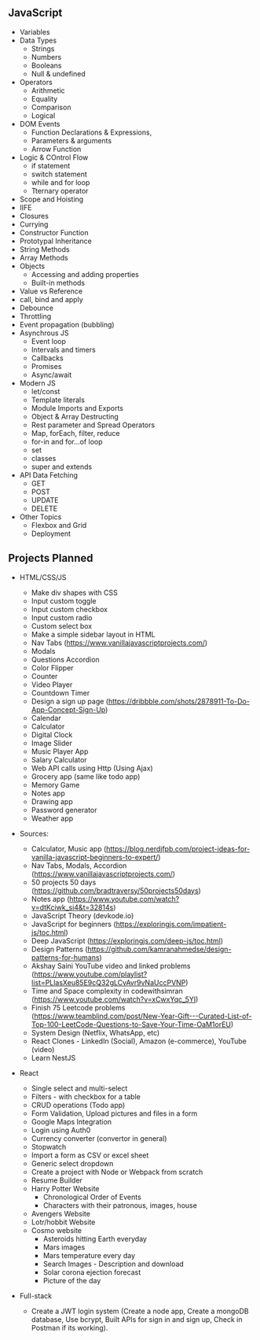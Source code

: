 ## JavaScript

- Variables
- Data Types
  - Strings
  - Numbers
  - Booleans
  - Null & undefined
- Operators
  - Arithmetic
  - Equality
  - Comparison
  - Logical
- DOM Events
  - Function Declarations & Expressions, 
  - Parameters & arguments
  - Arrow Function
- Logic & COntrol Flow 
  - if statement 
  - switch statement
  - while and for loop 
  - Tternary operator
- Scope and Hoisting
- IIFE
- Closures
- Currying
- Constructor Function
- Prototypal Inheritance
- String Methods
- Array Methods
- Objects
  - Accessing and adding properties
  - Built-in methods
- Value vs Reference
- call, bind and apply
- Debounce
- Throttling
- Event propagation (bubbling)
- Asynchrous JS
  - Event loop
  - Intervals and timers
  - Callbacks
  - Promises
  - Async/await
- Modern JS
  - let/const
  - Template literals
  - Module Imports and Exports
  - Object & Array Destructing
  - Rest parameter and Spread Operators
  - Map, forEach, filter, reduce
  - for-in and for...of loop
  - set
  - classes
  - super and extends
- API Data Fetching 
  - GET
  - POST
  - UPDATE
  - DELETE
- Other Topics
  - Flexbox and Grid
  - Deployment

## Projects Planned
- HTML/CSS/JS
  - Make div shapes with CSS 
  - Input custom toggle 
  - Input custom checkbox
  - Input custom radio
  - Custom select box
  - Make a simple sidebar layout in HTML
  - Nav Tabs (https://www.vanillajavascriptprojects.com/)
  - Modals
  - Questions Accordion
  - Color Flipper
  - Counter
  - Video Player
  - Countdown Timer
  - Design a sign up page (https://dribbble.com/shots/2878911-To-Do-App-Concept-Sign-Up)
  - Calendar
  - Calculator
  - Digital Clock
  - Image Slider
  - Music Player App
  - Salary Calculator
  - Web API calls using Http (Using Ajax)
  - Grocery app (same like todo app)
  - Memory Game
  - Notes app
  - Drawing app
  - Password generator
  - Weather app
- Sources:
  - Calculator, Music app (https://blog.nerdjfpb.com/project-ideas-for-vanilla-javascript-beginners-to-expert/)
  - Nav Tabs, Modals, Accordion (https://www.vanillajavascriptprojects.com/)
  - 50 projects 50 days (https://github.com/bradtraversy/50projects50days)
  - Notes app (https://www.youtube.com/watch?v=dtKciwk_si4&t=32814s)
  - JavaScript Theory (devkode.io)
  - JavaScript for beginners (https://exploringjs.com/impatient-js/toc.html)
  - Deep JavaScript (https://exploringjs.com/deep-js/toc.html)
  - Design Patterns (https://github.com/kamranahmedse/design-patterns-for-humans)
  - Akshay Saini YouTube video and linked problems (https://www.youtube.com/playlist?list=PLlasXeu85E9cQ32gLCvAvr9vNaUccPVNP)
  - Time and Space complexity in codewithsimran (https://www.youtube.com/watch?v=xCwxYqc_5YI)
  - Finish 75 Leetcode problems (https://www.teamblind.com/post/New-Year-Gift---Curated-List-of-Top-100-LeetCode-Questions-to-Save-Your-Time-OaM1orEU)
  - System Design (Netflix, WhatsApp, etc)
  - React Clones - LinkedIn (Social), Amazon (e-commerce), YouTube (video)
  - Learn NestJS
  
- React
  - Single select and multi-select
  - Filters - with checkbox for a table
  - CRUD operations (Todo app)
  - Form Validation, Upload pictures and files in a form
  - Google Maps Integration
  - Login using Auth0
  - Currency converter (convertor in general)
  - Stopwatch
  - Import a form as CSV or excel sheet
  - Generic select dropdown
  - Create a project with Node or Webpack from scratch
  - Resume Builder
  - Harry Potter Website
    - Chronological Order of Events
    - Characters with their patronous, images, house
  - Avengers Website
  - Lotr/hobbit Website
  - Cosmo website
    - Asteroids hitting Earth everyday
    - Mars images 
    - Mars temperature every day
    - Search Images - Description and download
    - Solar corona ejection forecast
    - Picture of the day 
- Full-stack
  - Create a JWT login system (Create a node app, Create a mongoDB database, Use bcrypt, Built APIs for sign in and sign up, Check in Postman if its working).